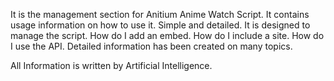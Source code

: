 It is the management section for Anitium Anime Watch Script. It contains usage information on how to use it. Simple and detailed. It is designed to manage the script. How do I add an embed. How do I include a site. How do I use the API. Detailed information has been created on many topics.

All Information is written by Artificial Intelligence.
